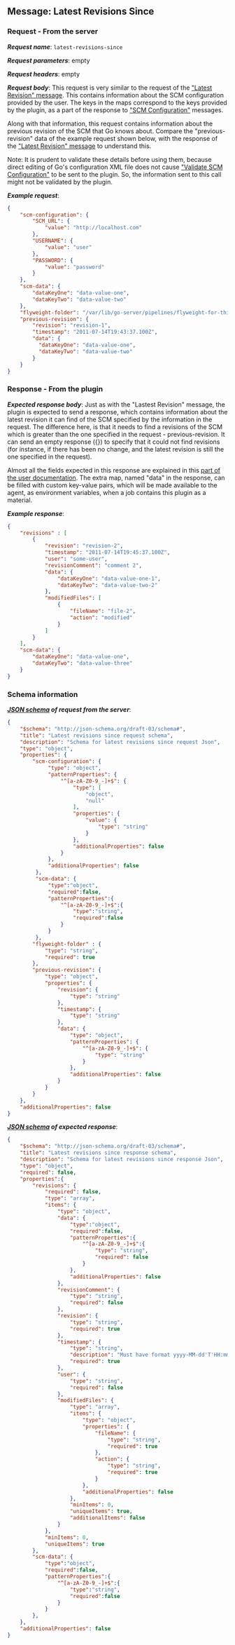 ## Message: Latest Revisions Since

### Request - From the server

***Request name***: `latest-revisions-since`

***Request parameters***: empty

***Request headers***: empty

***Request body***: This request is very similar to the request of the ["Latest Revision" message](latest_revision.md). This contains information about the SCM configuration provided by the user. The keys in the maps correspond to the keys provided by the plugin, as a part of the response to ["SCM Configuration"](scm_configuration.md) messages.

Along with that information, this request contains information about the previous revision of the SCM that Go knows about. Compare the "previous-revision" data of the example request shown below, with the response of the ["Latest Revision" message](latest_revision.md#response---from-the-plugin) to understand this.

Note: It is prudent to validate these details before using them, because direct editing of Go's configuration XML file does not cause ["Validate SCM Configuration"](validate_scm_configuration.md) to be sent to the plugin. So, the information sent to this call might not be validated by the plugin.

***Example request***:

```json
{
    "scm-configuration": {
        "SCM_URL": {
            "value": "http://localhost.com"
        },
        "USERNAME": {
            "value": "user"
        },
        "PASSWORD": {
            "value": "password"
        }
    },
    "scm-data": {
        "dataKeyOne": "data-value-one",
        "dataKeyTwo": "data-value-two"
    },
    "flyweight-folder": "/var/lib/go-server/pipelines/flyweight-for-this-material",
    "previous-revision": {
        "revision": "revision-1",
        "timestamp": "2011-07-14T19:43:37.100Z",
        "data": {
          "dataKeyOne": "data-value-one",
          "dataKeyTwo": "data-value-two"
        }
    }
}
```

### Response - From the plugin

***Expected response body***: Just as with the "Lastest Revision" message, the plugin is expected to send a response, which contains information about the latest revision it can find of the SCM specified by the information in the request. The difference here, is that it needs to find a revisions of the SCM which is greater than the one specified in the request - previous-revision. It can send an empty response ({}) to specify that it could not find revisions (for instance, if there has been no change, and the latest revision is still the one specified in the request).

Almost all the fields expected in this response are explained in this [part of the user documentation](http://docs.go.cd/current/extension_points/scm_extension.html#scm-information-display). The extra map, named "data" in the response, can be filled with custom key-value pairs, which will be made available to the agent, as environment variables, when a job contains this plugin as a material.

***Example response***:

```json
{
    "revisions" : [
        {
            "revision": "revision-2",
            "timestamp": "2011-07-14T19:45:37.100Z",
            "user": "some-user",
            "revisionComment": "comment 2",
            "data": {
                "dataKeyOne": "data-value-one-1",
                "dataKeyTwo": "data-value-two-2"
            },
            "modifiedFiles": [
                {
                    "fileName": "file-2",
                    "action": "modified"
                }
            ]
        }
    ],
    "scm-data": {
        "dataKeyOne": "data-value-one",
        "dataKeyTwo": "data-value-three"
    }
}
```

### Schema information

***[JSON schema](http://json-schema.org) of request from the server***:

```json
{
    "$schema": "http://json-schema.org/draft-03/schema#",
    "title": "Latest revisions since request schema",
    "description": "Schema for latest revisions since request Json",
    "type": "object",
    "properties": {
        "scm-configuration": {
             "type": "object",
             "patternProperties": {
                 "^[a-zA-Z0-9_-]+$": {
                     "type": [
                         "object",
                         "null"
                     ],
                     "properties": {
                         "value": {
                             "type": "string"
                         }
                     },
                     "additionalProperties": false
                 }
             },
             "additionalProperties": false
         },
         "scm-data": {
             "type":"object",
             "required":false,
             "patternProperties":{
                 "^[a-zA-Z0-9_-]+$":{
                     "type":"string",
                     "required":false
                 }
             }
         },
        "flyweight-folder" : {
            "type": "string",
            "required": true
        },
        "previous-revision": {
            "type": "object",
            "properties": {
                "revision": {
                    "type": "string"
                },
                "timestamp": {
                    "type": "string"
                },
                "data": {
                    "type": "object",
                    "patternProperties": {
                        "^[a-zA-Z0-9_-]+$": {
                            "type": "string"
                        }
                    },
                    "additionalProperties": false
                }
            }
        }
    },
    "additionalProperties": false
}
```

***[JSON schema](http://json-schema.org) of expected response***:

```json
{
    "$schema": "http://json-schema.org/draft-03/schema#",
    "title": "Latest revisions since response schema",
    "description": "Schema for latest revisions since response Json",
    "type": "object",
    "required": false,
    "properties":{
        "revisions": {
            "required": false,
            "type": "array",
            "items": {
                "type": "object",
                "data": {
                    "type":"object",
                    "required":false,
                    "patternProperties":{
                        "^[a-zA-Z0-9_-]+$":{
                            "type": "string",
                            "required": false
                        }
                    },
                    "additionalProperties": false
                },
                "revisionComment": {
                    "type": "string",
                    "required": false
                },
                "revision": {
                    "type": "string",
                    "required": true
                },
                "timestamp": {
                    "type": "string",
                    "description": "Must have format yyyy-MM-dd'T'HH:mm:ss.SSS'Z'",
                    "required": true
                },
                "user": {
                    "type": "string",
                    "required": false
                },
                "modifiedFiles": {
                    "type": "array",
                    "items": {
                        "type": "object",
                        "properties": {
                            "fileName": {
                                "type": "string",
                                "required": true
                            },
                            "action": {
                                "type": "string",
                                "required": true
                            }
                        },
                        "additionalProperties": false
                    },
                    "minItems": 0,
                    "uniqueItems": true,
                    "additionalItems": false
                }
            },
            "minItems": 0,
            "uniqueItems": true
        },
        "scm-data": {
            "type":"object",
            "required":false,
            "patternProperties":{
                "^[a-zA-Z0-9_-]+$":{
                    "type":"string",
                    "required":false
                }
            }
        },
    },
    "additionalProperties": false
}
```
